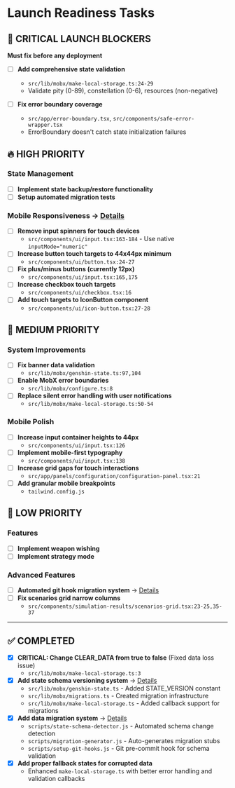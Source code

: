 # Launch Readiness Tasks

## 🚨 CRITICAL LAUNCH BLOCKERS

**Must fix before any deployment**


- [ ] **Add comprehensive state validation**

  - `src/lib/mobx/make-local-storage.ts:24-29`
  - Validate pity (0-89), constellation (0-6), resources (non-negative)

- [ ] **Fix error boundary coverage**
  - `src/app/error-boundary.tsx`, `src/components/safe-error-wrapper.tsx`
  - ErrorBoundary doesn't catch state initialization failures

## 🔥 HIGH PRIORITY

### State Management

- [ ] **Implement state backup/restore functionality**
- [ ] **Setup automated migration tests**

### Mobile Responsiveness → [Details](./mobile-responsiveness.md)

- [ ] **Remove input spinners for touch devices**
  - `src/components/ui/input.tsx:163-184` - Use native `inputMode="numeric"`
- [ ] **Increase button touch targets to 44x44px minimum**
  - `src/components/ui/button.tsx:24-27`
- [ ] **Fix plus/minus buttons (currently 12px)**
  - `src/components/ui/input.tsx:165,175`
- [ ] **Increase checkbox touch targets**
  - `src/components/ui/checkbox.tsx:16`
- [ ] **Add touch targets to IconButton component**
  - `src/components/ui/icon-button.tsx:27-28`

## 🔧 MEDIUM PRIORITY

### System Improvements

- [ ] **Fix banner data validation**
  - `src/lib/mobx/genshin-state.ts:97,104`
- [ ] **Enable MobX error boundaries**
  - `src/lib/mobx/configure.ts:8`
- [ ] **Replace silent error handling with user notifications**
  - `src/lib/mobx/make-local-storage.ts:50-54`

### Mobile Polish

- [ ] **Increase input container heights to 44px**
  - `src/components/ui/input.tsx:126`
- [ ] **Implement mobile-first typography**
  - `src/components/ui/input.tsx:138`
- [ ] **Increase grid gaps for touch interactions**
  - `src/app/panels/configuration/configuration-panel.tsx:21`
- [ ] **Add granular mobile breakpoints**
  - `tailwind.config.js`

## 🎯 LOW PRIORITY

### Features

- [ ] **Implement weapon wishing**
- [ ] **Implement strategy mode**

### Advanced Features

- [ ] **Automated git hook migration system** → [Details](./state-migration-system.md)
- [ ] **Fix scenarios grid narrow columns**
  - `src/components/simulation-results/scenarios-grid.tsx:23-25,35-37`

---

## ✅ COMPLETED

- [x] **CRITICAL: Change CLEAR_DATA from true to false** (Fixed data loss issue)
  - `src/lib/mobx/make-local-storage.ts:3`
- [x] **Add state schema versioning system** → [Details](./state-migration-system.md)
  - `src/lib/mobx/genshin-state.ts` - Added STATE_VERSION constant
  - `src/lib/mobx/migrations.ts` - Created migration infrastructure
  - `src/lib/mobx/make-local-storage.ts` - Added callback support for migrations
- [x] **Add data migration system** → [Details](./state-migration-system.md)
  - `scripts/state-schema-detector.js` - Automated schema change detection
  - `scripts/migration-generator.js` - Auto-generates migration stubs
  - `scripts/setup-git-hooks.js` - Git pre-commit hook for schema validation
- [x] **Add proper fallback states for corrupted data**
  - Enhanced `make-local-storage.ts` with better error handling and validation callbacks
